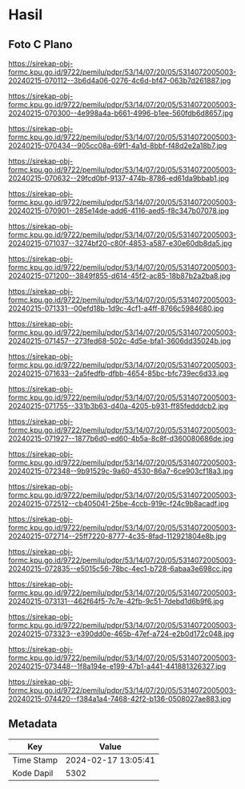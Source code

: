 # Hasil

## Foto C Plano

https://sirekap-obj-formc.kpu.go.id/9722/pemilu/pdpr/53/14/07/20/05/5314072005003-20240215-070112--3b6d4a06-0276-4c6d-bf47-063b7d261887.jpg

https://sirekap-obj-formc.kpu.go.id/9722/pemilu/pdpr/53/14/07/20/05/5314072005003-20240215-070300--4e998a4a-b661-4996-b1ee-560fdb6d8657.jpg

https://sirekap-obj-formc.kpu.go.id/9722/pemilu/pdpr/53/14/07/20/05/5314072005003-20240215-070434--905cc08a-69f1-4a1d-8bbf-f48d2e2a18b7.jpg

https://sirekap-obj-formc.kpu.go.id/9722/pemilu/pdpr/53/14/07/20/05/5314072005003-20240215-070632--29fcd0bf-9137-474b-8786-ed61da9bbab1.jpg

https://sirekap-obj-formc.kpu.go.id/9722/pemilu/pdpr/53/14/07/20/05/5314072005003-20240215-070901--285e14de-add6-4116-aed5-f8c347b07078.jpg

https://sirekap-obj-formc.kpu.go.id/9722/pemilu/pdpr/53/14/07/20/05/5314072005003-20240215-071037--3274bf20-c80f-4853-a587-e30e60db8da5.jpg

https://sirekap-obj-formc.kpu.go.id/9722/pemilu/pdpr/53/14/07/20/05/5314072005003-20240215-071200--3849f855-d614-45f2-ac85-18b87b2a2ba8.jpg

https://sirekap-obj-formc.kpu.go.id/9722/pemilu/pdpr/53/14/07/20/05/5314072005003-20240215-071331--00efd18b-1d9c-4cf1-a4ff-8766c5984680.jpg

https://sirekap-obj-formc.kpu.go.id/9722/pemilu/pdpr/53/14/07/20/05/5314072005003-20240215-071457--273fed68-502c-4d5e-bfa1-3606dd35024b.jpg

https://sirekap-obj-formc.kpu.go.id/9722/pemilu/pdpr/53/14/07/20/05/5314072005003-20240215-071633--2a5fedfb-dfbb-4654-85bc-bfc739ec6d33.jpg

https://sirekap-obj-formc.kpu.go.id/9722/pemilu/pdpr/53/14/07/20/05/5314072005003-20240215-071755--331b3b63-d40a-4205-b931-ff85fedddcb2.jpg

https://sirekap-obj-formc.kpu.go.id/9722/pemilu/pdpr/53/14/07/20/05/5314072005003-20240215-071927--1877b6d0-ed60-4b5a-8c8f-d360080686de.jpg

https://sirekap-obj-formc.kpu.go.id/9722/pemilu/pdpr/53/14/07/20/05/5314072005003-20240215-072348--9b91529c-9a60-4530-86a7-6ce903cf18a3.jpg

https://sirekap-obj-formc.kpu.go.id/9722/pemilu/pdpr/53/14/07/20/05/5314072005003-20240215-072512--cb405041-25be-4ccb-919c-f24c9b8acadf.jpg

https://sirekap-obj-formc.kpu.go.id/9722/pemilu/pdpr/53/14/07/20/05/5314072005003-20240215-072714--25ff7220-8777-4c35-8fad-112921804e8b.jpg

https://sirekap-obj-formc.kpu.go.id/9722/pemilu/pdpr/53/14/07/20/05/5314072005003-20240215-072835--e5015c56-78bc-4ec1-b728-6abaa3e698cc.jpg

https://sirekap-obj-formc.kpu.go.id/9722/pemilu/pdpr/53/14/07/20/05/5314072005003-20240215-073131--462f64f5-7c7e-42fb-9c51-7debd1d6b9f6.jpg

https://sirekap-obj-formc.kpu.go.id/9722/pemilu/pdpr/53/14/07/20/05/5314072005003-20240215-073323--e390dd0e-465b-47ef-a724-e2b0d172c048.jpg

https://sirekap-obj-formc.kpu.go.id/9722/pemilu/pdpr/53/14/07/20/05/5314072005003-20240215-073448--1f8a194e-e199-47b1-a441-441881326327.jpg

https://sirekap-obj-formc.kpu.go.id/9722/pemilu/pdpr/53/14/07/20/05/5314072005003-20240215-074420--f384a1a4-7468-42f2-b136-0508027ae883.jpg


## Metadata

| Key        | Value               |
| ---------- | ------------------- |
| Time Stamp | 2024-02-17 13:05:41 |
| Kode Dapil | 5302                |



